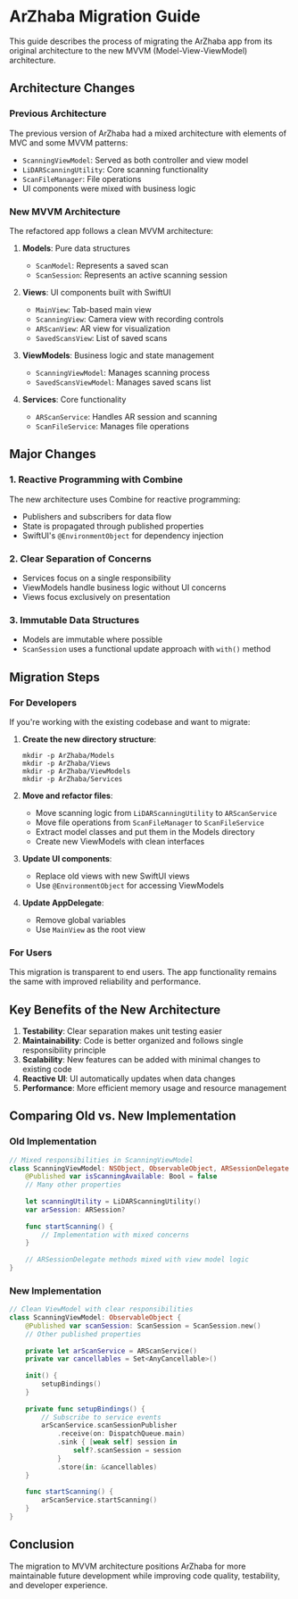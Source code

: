 # ArZhaba Migration Guide

This guide describes the process of migrating the ArZhaba app from its original architecture to the new MVVM (Model-View-ViewModel) architecture.

## Architecture Changes

### Previous Architecture

The previous version of ArZhaba had a mixed architecture with elements of MVC and some MVVM patterns:

- `ScanningViewModel`: Served as both controller and view model
- `LiDARScanningUtility`: Core scanning functionality
- `ScanFileManager`: File operations
- UI components were mixed with business logic

### New MVVM Architecture

The refactored app follows a clean MVVM architecture:

1. **Models**: Pure data structures
   - `ScanModel`: Represents a saved scan
   - `ScanSession`: Represents an active scanning session

2. **Views**: UI components built with SwiftUI
   - `MainView`: Tab-based main view
   - `ScanningView`: Camera view with recording controls
   - `ARScanView`: AR view for visualization
   - `SavedScansView`: List of saved scans

3. **ViewModels**: Business logic and state management
   - `ScanningViewModel`: Manages scanning process
   - `SavedScansViewModel`: Manages saved scans list

4. **Services**: Core functionality
   - `ARScanService`: Handles AR session and scanning
   - `ScanFileService`: Manages file operations

## Major Changes

### 1. Reactive Programming with Combine

The new architecture uses Combine for reactive programming:

- Publishers and subscribers for data flow
- State is propagated through published properties
- SwiftUI's `@EnvironmentObject` for dependency injection

### 2. Clear Separation of Concerns

- Services focus on a single responsibility
- ViewModels handle business logic without UI concerns
- Views focus exclusively on presentation

### 3. Immutable Data Structures

- Models are immutable where possible
- `ScanSession` uses a functional update approach with `with()` method

## Migration Steps

### For Developers

If you're working with the existing codebase and want to migrate:

1. **Create the new directory structure**:
   ```
   mkdir -p ArZhaba/Models
   mkdir -p ArZhaba/Views
   mkdir -p ArZhaba/ViewModels
   mkdir -p ArZhaba/Services
   ```

2. **Move and refactor files**:
   - Move scanning logic from `LiDARScanningUtility` to `ARScanService`
   - Move file operations from `ScanFileManager` to `ScanFileService`
   - Extract model classes and put them in the Models directory
   - Create new ViewModels with clean interfaces

3. **Update UI components**:
   - Replace old views with new SwiftUI views
   - Use `@EnvironmentObject` for accessing ViewModels

4. **Update AppDelegate**:
   - Remove global variables
   - Use `MainView` as the root view

### For Users

This migration is transparent to end users. The app functionality remains the same with improved reliability and performance.

## Key Benefits of the New Architecture

1. **Testability**: Clear separation makes unit testing easier
2. **Maintainability**: Code is better organized and follows single responsibility principle
3. **Scalability**: New features can be added with minimal changes to existing code
4. **Reactive UI**: UI automatically updates when data changes
5. **Performance**: More efficient memory usage and resource management

## Comparing Old vs. New Implementation

### Old Implementation

```swift
// Mixed responsibilities in ScanningViewModel
class ScanningViewModel: NSObject, ObservableObject, ARSessionDelegate {
    @Published var isScanningAvailable: Bool = false
    // Many other properties
    
    let scanningUtility = LiDARScanningUtility()
    var arSession: ARSession?
    
    func startScanning() {
        // Implementation with mixed concerns
    }
    
    // ARSessionDelegate methods mixed with view model logic
}
```

### New Implementation

```swift
// Clean ViewModel with clear responsibilities
class ScanningViewModel: ObservableObject {
    @Published var scanSession: ScanSession = ScanSession.new()
    // Other published properties
    
    private let arScanService = ARScanService()
    private var cancellables = Set<AnyCancellable>()
    
    init() {
        setupBindings()
    }
    
    private func setupBindings() {
        // Subscribe to service events
        arScanService.scanSessionPublisher
            .receive(on: DispatchQueue.main)
            .sink { [weak self] session in
                self?.scanSession = session
            }
            .store(in: &cancellables)
    }
    
    func startScanning() {
        arScanService.startScanning()
    }
}
```

## Conclusion

The migration to MVVM architecture positions ArZhaba for more maintainable future development while improving code quality, testability, and developer experience. 